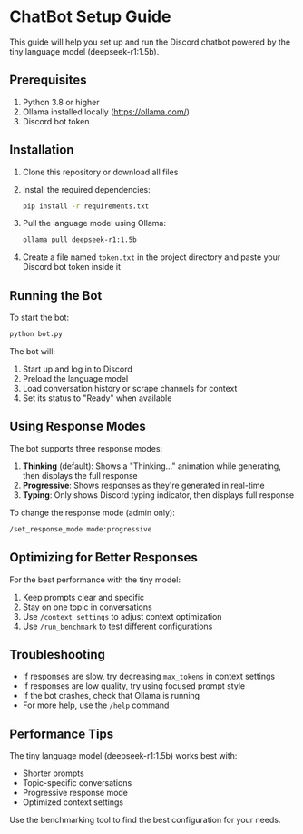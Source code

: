 
# ChatBot Setup Guide

This guide will help you set up and run the Discord chatbot powered by the tiny language model (deepseek-r1:1.5b).

## Prerequisites

1. Python 3.8 or higher
2. Ollama installed locally (<https://ollama.com/>)
3. Discord bot token

## Installation

1. Clone this repository or download all files
2. Install the required dependencies:

   ```bash
   pip install -r requirements.txt
   ```

3. Pull the language model using Ollama:

   ```bash
   ollama pull deepseek-r1:1.5b
   ```

4. Create a file named `token.txt` in the project directory and paste your Discord bot token inside it

## Running the Bot

To start the bot:

```bash
python bot.py
```

The bot will:

1. Start up and log in to Discord
2. Preload the language model
3. Load conversation history or scrape channels for context
4. Set its status to "Ready" when available

## Using Response Modes

The bot supports three response modes:

1. **Thinking** (default): Shows a "Thinking..." animation while generating, then displays the full response
2. **Progressive**: Shows responses as they're generated in real-time
3. **Typing**: Only shows Discord typing indicator, then displays full response

To change the response mode (admin only):

```bash
/set_response_mode mode:progressive
```

## Optimizing for Better Responses

For the best performance with the tiny model:

1. Keep prompts clear and specific
2. Stay on one topic in conversations
3. Use `/context_settings` to adjust context optimization
4. Use `/run_benchmark` to test different configurations

## Troubleshooting

- If responses are slow, try decreasing `max_tokens` in context settings
- If responses are low quality, try using focused prompt style
- If the bot crashes, check that Ollama is running
- For more help, use the `/help` command

## Performance Tips

The tiny language model (deepseek-r1:1.5b) works best with:

- Shorter prompts
- Topic-specific conversations
- Progressive response mode
- Optimized context settings

Use the benchmarking tool to find the best configuration for your needs.

